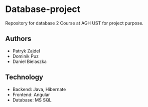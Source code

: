 # Database-project
Repository for database 2 Course at AGH UST for project purpose.

## Authors 
 - Patryk Zajdel
 - Dominik Puz 
 - Daniel Bielaszka

## Technology 
 - Backend: Java, Hibernate 
 - Frontend: Angular 
 - Database: MS SQL 
